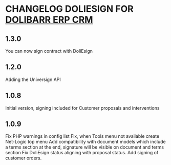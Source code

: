 # CHANGELOG DOLIESIGN FOR <a href="https://www.dolibarr.org">DOLIBARR ERP CRM</a>

## 1.3.0
You can now sign contract with DoliEsign

## 1.2.0
Adding the Universign API

## 1.0.8
Initial version, signing included for Customer proposals and interventions

## 1.0.9
Fix PHP warnings in config list
Fix, when Tools menu not available create Net-Logic top menu
Add compatibility with document models which include a terms section at the end, signature will be visible on document and terms section
Fix DoliEsign status aligning with proposal status.
Add signing of customer orders.